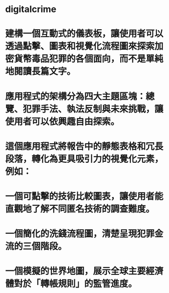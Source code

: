 # digitalcrime
# 建構一個互動式的儀表板，讓使用者可以透過點擊、圖表和視覺化流程圖來探索加密貨幣毒品犯罪的各個面向，而不是單純地閱讀長篇文字。
# 應用程式的架構分為四大主題區塊：總覽、犯罪手法、執法反制與未來挑戰，讓使用者可以依興趣自由探索。
# 
# 這個應用程式將報告中的靜態表格和冗長段落，轉化為更具吸引力的視覺化元素，例如：
#
#
   # 一個可點擊的技術比較圖表，讓使用者能直觀地了解不同匿名技術的調查難度。
   # 一個簡化的洗錢流程圖，清楚呈現犯罪金流的三個階段。
   # 一個模擬的世界地圖，展示全球主要經濟體對於「轉帳規則」的監管進度。
